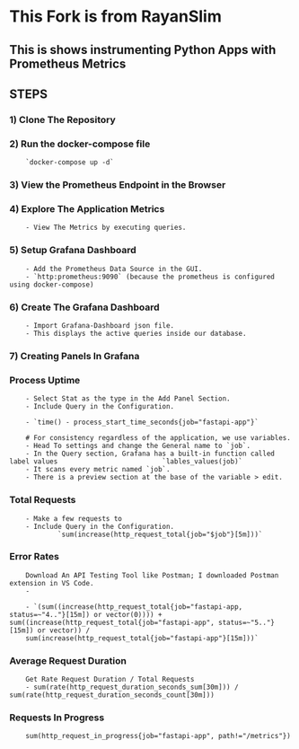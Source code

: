 # This Fork is from RayanSlim

## This is shows instrumenting Python Apps with Prometheus Metrics  

## STEPS

### 1) Clone The Repository

### 2) Run the docker-compose file

        `docker-compose up -d`

### 3) View the Prometheus Endpoint in the Browser

### 4) Explore The Application Metrics

        - View The Metrics by executing queries. 

### 5) Setup Grafana Dashboard

        - Add the Prometheus Data Source in the GUI.
        - `http:prometheus:9090` (because the prometheus is configured using docker-compose)

### 6) Create The Grafana Dashboard

        - Import Grafana-Dashboard json file.
        - This displays the active queries inside our database.

### 7) Creating Panels In Grafana

### Process Uptime

        - Select Stat as the type in the Add Panel Section.
        - Include Query in the Configuration.

        - `time() - process_start_time_seconds{job="fastapi-app"}`

        # For consistency regardless of the application, we use variables.
        - Head To settings and change the General name to `job`.
        - In the Query section, Grafana has a built-in function called label values                          `lables_values(job)`
        - It scans every metric named `job`.
        - There is a preview section at the base of the variable > edit.

### Total Requests

        - Make a few requests to 
        - Include Query in the Configuration.
                `sum(increase(http_request_total{job="$job"}[5m]))`
        

### Error Rates

        Download An API Testing Tool like Postman; I downloaded Postman extension in VS Code.
        - 
        
        - `(sum((increase(http_request_total{job="fastapi-app, status=~"4.."}[15m]) or vector(0)))) + sum((increase(http_request_total{job="fastapi-app", status=~"5.."}[15m]) or vector)) / 
        sum(increase(http_request_total{job="fastapi-app"}[15m]))`

### Average Request Duration

        Get Rate Request Duration / Total Requests
        - sum(rate(http_request_duration_seconds_sum[30m])) / sum(rate(http_request_duration_seconds_count[30m]))

### Requests In Progress

        sum(http_request_in_progress{job="fastapi-app", path!="/metrics"})  
